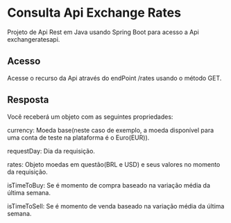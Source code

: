# Consulta Api Exchange Rates
Projeto de Api Rest em Java usando Spring Boot para acesso a Api exchangeratesapi.

## Acesso
Acesse o recurso da Api através do endPoint /rates usando o método GET.

## Resposta
Você receberá um objeto com as seguintes propriedades:

currency: Moeda base(neste caso de exemplo, a moeda disponível para uma conta de teste na plataforma é o Euro(EUR)).

requestDay: Dia da requisição.

rates: Objeto moedas em questão(BRL e USD) e seus valores no momento da requisição.

isTimeToBuy: Se é momento de compra baseado na variação média da última semana.

isTimeToSell: Se é momento de venda baseado na variação média da última semana.
